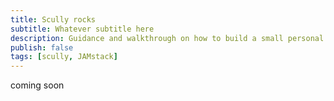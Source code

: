 ```yaml
---
title: Scully rocks
subtitle: Whatever subtitle here
description: Guidance and walkthrough on how to build a small personal blog as an angular developer
publish: false
tags: [scully, JAMstack]
---
```


coming soon

<ion-toolbar></ion-toolbar>